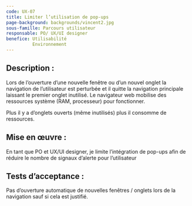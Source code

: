 ```yaml
---
code: UX-07
title: Limiter l’utilisation de pop-ups
page-background: backgrounds/vincent2.jpg
sous-famille: Parcours utilisateur
responsable: PO/ UX/UI designer
benefice: Utilisabilité
          Environnement
---
```

## Description :

Lors de l’ouverture d’une nouvelle fenêtre ou d’un nouvel onglet la navigation de l’utilisateur est perturbée et il quitte la navigation principale laissant le premier onglet inutilisé. Le navigateur web mobilise des ressources système (RAM, processeur) pour fonctionner.

Plus il y a d’onglets ouverts (même inutilisés) plus il consomme de ressources.

## Mise en œuvre :

En tant que PO et UX/UI designer, je limite l’intégration de pop-ups afin de réduire le nombre de signaux d’alerte pour l’utilisateur

## Tests d’acceptance :

Pas d’ouverture automatique de nouvelles fenêtres / onglets lors de la navigation sauf si cela est justifié.
